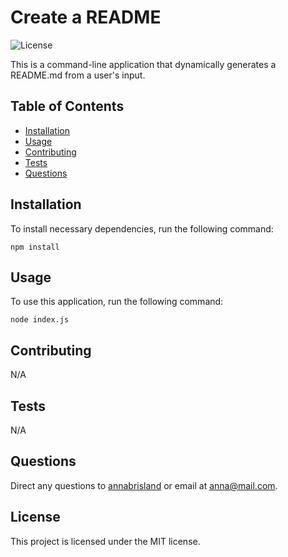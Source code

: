 # Create a README
  ![License](https://img.shields.io/badge/License-MIT-yellow.svg)

  This is a command-line application that dynamically generates a README.md from a user's input.

  ## Table of Contents
  * [Installation](#installation)
  * [Usage](#usage)
  * [Contributing](#contributing)
  * [Tests](#tests)
  * [Questions](#questions)
  
  ## Installation
  To install necessary dependencies, run the following command:
  ```
  npm install
  ```
  ## Usage
  To use this application, run the following command:
  ```
  node index.js
  ```
  ## Contributing
  N/A
  ## Tests
  N/A
  ## Questions
  Direct any questions to [annabrisland](https://github.com/annabrisland) or email at anna@mail.com.
  ## License
This project is licensed under the MIT license.
